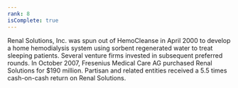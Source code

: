 ```yaml
---
rank: 8
isComplete: true
---
```


<span class="investment__name">Renal Solutions, Inc.</span> was spun out of HemoCleanse in April 2000 to develop a home hemodialysis system using sorbent regenerated water to treat sleeping patients. Several venture firms invested in subsequent preferred rounds. In October 2007, Fresenius Medical Care AG purchased Renal Solutions for $190 million. Partisan and related entities received a 5.5 times cash-on-cash return on Renal Solutions.